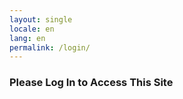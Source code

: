 ```yaml
---
layout: single
locale: en
lang: en
permalink: /login/
---
```


### Please Log In to Access This Site

<script>
  // Optional: Redirect to the homepage or a specific page after successful login
  if (window.netlifyIdentity) {
    window.netlifyIdentity.on("login", user => {
      document.location.href = "/"; // Redirects to the homepage after login
    });
  }
</script>
<script src="https://identity.netlify.com/v1/netlify-identity-widget.js"></script>